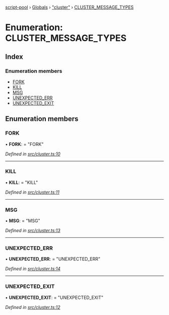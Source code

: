 [script-pool](../README.md) › [Globals](../globals.md) › ["cluster"](../modules/_cluster_.md) › [CLUSTER_MESSAGE_TYPES](_cluster_.cluster_message_types.md)

# Enumeration: CLUSTER_MESSAGE_TYPES

## Index

### Enumeration members

* [FORK](_cluster_.cluster_message_types.md#fork)
* [KILL](_cluster_.cluster_message_types.md#kill)
* [MSG](_cluster_.cluster_message_types.md#msg)
* [UNEXPECTED_ERR](_cluster_.cluster_message_types.md#unexpected_err)
* [UNEXPECTED_EXIT](_cluster_.cluster_message_types.md#unexpected_exit)

## Enumeration members

###  FORK

• **FORK**: = "FORK"

*Defined in [src/cluster.ts:10](https://github.com/claukers/script-pool/blob/4ec84bc/src/cluster.ts#L10)*

___

###  KILL

• **KILL**: = "KILL"

*Defined in [src/cluster.ts:11](https://github.com/claukers/script-pool/blob/4ec84bc/src/cluster.ts#L11)*

___

###  MSG

• **MSG**: = "MSG"

*Defined in [src/cluster.ts:13](https://github.com/claukers/script-pool/blob/4ec84bc/src/cluster.ts#L13)*

___

###  UNEXPECTED_ERR

• **UNEXPECTED_ERR**: = "UNEXPECTED_ERR"

*Defined in [src/cluster.ts:14](https://github.com/claukers/script-pool/blob/4ec84bc/src/cluster.ts#L14)*

___

###  UNEXPECTED_EXIT

• **UNEXPECTED_EXIT**: = "UNEXPECTED_EXIT"

*Defined in [src/cluster.ts:12](https://github.com/claukers/script-pool/blob/4ec84bc/src/cluster.ts#L12)*

